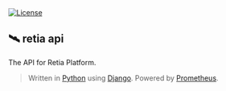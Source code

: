 <a href="https://github.com/retia-platform/retia-api/blob/main/LICENSE">
  <img src="https://img.shields.io/github/license/retia-platform/retia-api" alt="License" target="_blank" rel="noopener noreferrer">
</a>

## 🛰️ retia api

The API for Retia Platform.

> Written in [Python](https://www.python.org) using [Django](https://www.djangoproject.com). Powered by [Prometheus](https://prometheus.io).
